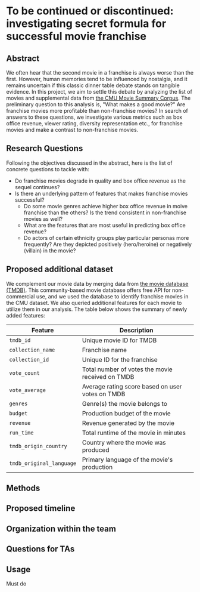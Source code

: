# To be continued or discontinued: investigating secret formula for successful movie franchise

## Abstract

We often hear that the second movie in a franchise is always worse than the first. However, human memories tend to be influenced by nostalgia, and it remains uncertain if this classic dinner table debate stands on tangible evidence. In this project, we aim to settle this debate by analyzing the list of movies and supplemental data from [the CMU Movie Summary Corpus](https://www.cs.cmu.edu/~ark/personas/). The preliminary question to this analysis is, "What makes a good movie?" Are franchise movies more profitable than non-franchise movies? In search of answers to these questions, we investigate various metrics such as box office revenue, viewer rating, diversity representation etc., for franchise movies and make a contrast to non-franchise movies.

## Research Questions

Following the objectives discussed in the abstract, here is the list of concrete questions to tackle with:

* Do franchise movies degrade in quality and box office revenue as the sequel continues?
* Is there an underlying pattern of features that makes franchise movies successful?
  * Do some movie genres achieve higher box office revenue in moive franchise than the others? Is the trend consistent in non-franchise movies as well?
  * What are the features that are most useful in predicting box office revenue?
  * Do actors of certain ethnicity groups play particular personas more frequently? Are they depicted positively (hero/heroine) or negatively (villain) in the movie?
  
## Proposed additional dataset

We complement our movie data by merging data from [the movie database (TMDB)](https://www.themoviedb.org/). This community-based movie database offers free API for non-commercial use, and we used the database to identify franchise movies in the CMU dataset. We also queried additional features for each movie to utilize them in our analysis. The table below shows the summary of newly added features:

| **Feature**                | **Description**                                                   |
|--------------------------|---------------------------------------------------------------|
| `tmdb_id`                | Unique movie ID for TMDB     |
| `collection_name`        | Franchise name|
| `collection_id`          | Unique ID for the franchise|
| `vote_count`             | Total number of votes the movie received on TMDB               |
| `vote_average`           | Average rating score based on user votes on TMDB                |
| `genres`                 | Genre(s) the movie belongs to                             |
| `budget`                 | Production budget of the movie                            |
| `revenue`                | Revenue generated by the movie                            |
| `run_time`               | Total runtime of the movie in minutes                     |
| `tmdb_origin_country`    | Country where the movie was produced                      |
| `tmdb_original_language` | Primary language of the movie's production                |

## Methods

## Proposed timeline

## Organization within the team

## Questions for TAs

## Usage

Must do
